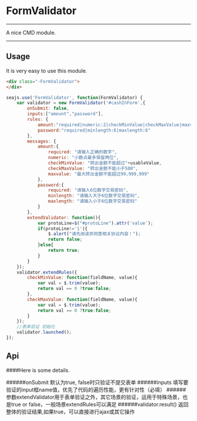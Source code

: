 # FormValidator

---

A nice CMD module.

---

## Usage

It is very easy to use this module.

````html
<div class="-FormValidator">
</div>
````

```javascript
seajs.use('FormValidator', function(FormValidator) {
	var validator = new FormValidator('#cashInForm',{
		onSubmit: false,
		inputs:["amount","password"],
		rules: {
			amount:"required|numeric:2|checkMinValue|checkMaxValue|maxvalue:99,999,999",
			password:"required|minlength:6|maxlength:6"
		},
		messages: {
			amount:{
				required: "请输入正确的数字",
				numeric: "小数点最多保留两位",
				checkMinValue: "转出金额不能超过"+usableValue,
				checkMaxValue: "转出金额不能小于500",
				maxvalue: "最大转出金额不能超过99,999,999"
			},
			password:{
				required: "请输入6位数字交易密码",
				minlength: "请输入大于6位数字交易密码",
				maxlength: "请输入小于6位数字交易密码"
			}
		},
		extendValidator: function(){
			var protoLine=$("#protoLine").attr('value');
			if(protoLine!='1'){
				$.alert("请先阅读并同意相关协议内容！");
				return false;
			}else{
				return true;
			}
		}
	});
	validator.extendRules({
		checkMinValue: function(fieldName, value){
			var val = $.trim(value);
			return val == 0 ?true:false;
		},
		checkMaxValue: function(fieldName, value){
			var val = $.trim(value);
			return val == 0 ?true:false;
		}
	});
	//表单验证 初始化
	validator.launched();
});
```

## Api

####Here is some details.

######onSubmit 默认为true, false时只验证不提交表单
######inputs 填写要验证的input框name值，优先了代码的遍历性能，更有针对性（必填）
######参数extendValidator用于表单验证之外，其它场景的验证，运用于特殊场景，也是true or false，一般场景extendRules可以满足
######validator.result() 返回整体的验证结果,如果true，可以直接进行ajax或其它操作
